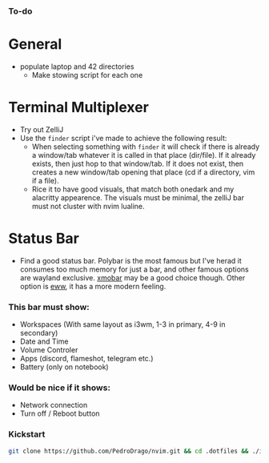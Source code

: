 ### To-do

# General
- populate laptop and 42 directories
    - Make stowing script for each one

# Terminal Multiplexer
- Try out ZelliJ
- Use the `finder` script i've made to achieve the following result:
    - When selecting something with `finder` it will check if there is already a window/tab whatever it is called in that place (dir/file). If it already exists, then just hop to that window/tab. If it does not exist, then creates a new window/tab opening that place (cd if a directory, vim if a file).
    - Rice it to have good visuals, that match both onedark and my alacritty appearence. The visuals must be minimal, the zelliJ bar must not cluster with nvim lualine.

# Status Bar
- Find a good status bar. Polybar is the most famous but I've herad it consumes too much memory for just a bar, and other famous options are wayland exclusive. [xmobar](https://codeberg.org/xmobar/xmobar) may be a good choice though. Other option is [eww](https://github.com/elkowar/eww), it has a more modern feeling.
### This bar must show:
- Workspaces (With same layout as i3wm, 1-3 in primary, 4-9 in secondary)
- Date and Time
- Volume Controler
- Apps (discord, flameshot, telegram etc.)
- Battery (only on notebook)
### Would be nice if it shows:
- Network connection
- Turn off / Reboot button
    
### Kickstart
```bash
git clone https://github.com/PedroDrago/nvim.git && cd .dotfiles && ./install
```
